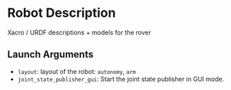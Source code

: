 # Robot Description

Xacro / URDF descriptions + models for the rover

## Launch Arguments

- `layout`: layout of the robot: `autonomy`, `arm`
- `joint_state_publisher_gui`: Start the joint state publisher in GUI mode.
